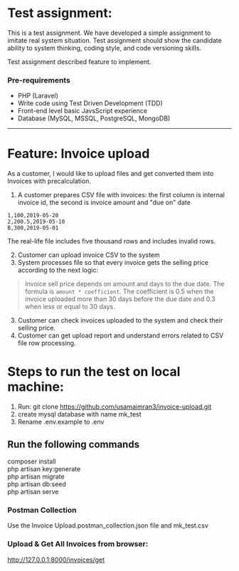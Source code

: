 # Test assignment:

This is a test assignment. We have developed a simple assignment to imitate real system situation. Test assignment should show the candidate ability to system thinking, coding style, and code versioning skills.

Test assignment described feature to implement.

### Pre-requirements

- PHP (Laravel)
- Write code using Test Driven Development (TDD)
- Front-end level basic JavsScript experience
- Database (MySQL, MSSQL, PostgreSQL, MongoDB)

-----------------------------------------

# Feature: Invoice upload

As a customer, I would like to upload files and get converted them into Invoices with precalculation.

1. A customer prepares CSV file with invoices: the first column is internal invoice id, the second is invoice amount and "due on" date

```
1,100,2019-05-20
2,200.5,2019-05-10
B,300,2019-05-01
```

The real-life file includes five thousand rows and includes invalid rows.

2. Customer can upload invoice CSV to the system
3. System processes file so that every invoice gets the selling price according to the next logic:
> Invoice sell price depends on amount and days to the due date. The formula is `amount * coefficient`. The coefficient is 0.5 when the invoice uploaded more than 30 days before the due date and 0.3 when less or equal to 30 days.

3. Customer can check invoices uploaded to the system and check their selling price.
4. Customer can get upload report and understand errors related to CSV file row processing.

# Steps to run the test on local machine:

1. Run: git clone https://github.com/usamaimran3/invoice-upload.git
2. create mysql database with name mk_test
3. Rename .env.example to .env

## Run the following commands

composer install <br />
php artisan key:generate <br />
php artisan migrate <br />
php artisan db:seed <br />
php artisan serve <br />

### Postman Collection
Use the Invoice Upload.postman_collection.json file and mk_test.csv

### Upload & Get All Invoices from browser:
http://127.0.0.1:8000/invoices/get